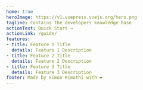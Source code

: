 ```yaml
---
home: true
heroImage: https://v1.vuepress.vuejs.org/hero.png
tagline: Contains the developers knowledge base
actionText: Quick Start →
actionLink: /guide/
features:
- title: Feature 1 Title
  details: Feature 1 Description
- title: Feature 2 Title
  details: Feature 2 Description
- title: Feature 3 Title
  details: Feature 3 Description
footer: Made by Simon Kimathi with ❤️
---
```

